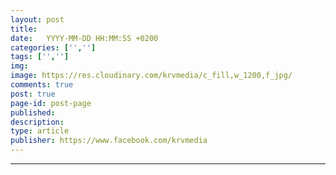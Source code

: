 ```yaml
---
layout: post
title:  
date:   YYYY-MM-DD HH:MM:SS +0200
categories: ['','']
tags: ['','']
img: 
image: https://res.cloudinary.com/krvmedia/c_fill,w_1200,f_jpg/
comments: true
post: true
page-id: post-page
published:
description:
type: article
publisher: https://www.facebook.com/krvmedia
---
```


<!--more-->
<hr class="post-separator" />